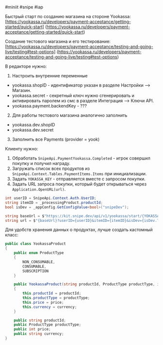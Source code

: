 #miniit #snipe #iap 

Быстрый старт по созданию магазина на стороне Yookassa:
[https://yookassa.ru/developers/payment-acceptance/getting-started/quick-start]
(https://yookassa.ru/developers/payment-acceptance/getting-started/quick-start)

Создание тестового магазина и его тестирование:
[https://yookassa.ru/developers/payment-acceptance/testing-and-going-live/testing#test-options]
(https://yookassa.ru/developers/payment-acceptance/testing-and-going-live/testing#test-options)

В редакторе нужно:

1. Настроить внутренние переменные
- yookassa.shopID - идентификатор указан в разделе Настройки —> Магазин.
- yookassa.secret - секретный ключ нужно сгенерировать и активировать паролем из смс в разделе Интеграция —> Ключи API.
- yookassa.payment.backendKey - ???

2. Для работы тестового магазина аналогично заполнить
- yookassa.dev.shopID
- yookassa.dev.secret

3. Заполнить все Payments (provider = yook)

Клиенту нужно:

1. Обработать `SnipeApi.PaymentYookassa.Completed` - игрок совершил покупку и получил награду.
2. Загружать список всех продуктов из `SnipeApi.Context.Tables.PaymentItems.Items` при инициализации.
3. Задать `YOKASSA_KEY` - отправляется вместе с запросом покупки.
4. Задать URL запроса покупки, который будет открываться через `Application.OpenURL(url)`.
```csharp
int userID = SnipeApi.Context.Auth.UserID;
string itemID = _processingProduct.productId;
bool isDev = _appConfig.GetConfigValue<bool>("snipeDev");

string baseUrl = $"https://kit.snipe.dev/api/v1/yookassa/start/{YOKASSA_KEY}";
string url = $"{baseUrl}?userID={userID}&itemID={itemID}&isDev={isDev.ToString().ToLower()}";
```

Для удобств хранения данных о продуктах, лучше создать кастомный класс:
```csharp
public class YookassaProduct
{
    public enum ProductType
    {
        NON_CONSUMABLE,
        CONSUMABLE,
        SUBSCRIPTION
    }

    public YookassaProduct(string productId, ProductType productType, int price, string currency)
    {
        this.productId = productId;
        this.productType = productType;
        this.price = price;
        this.currency = currency;
    }

    public string productId;
    public ProductType productType;
    public int price;
    public string currency;
}
````